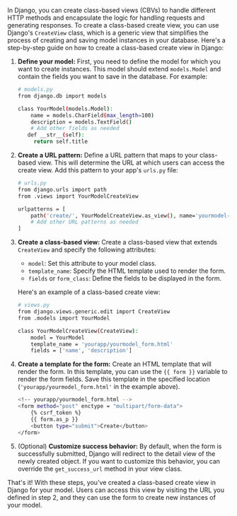 In Django, you can create class-based views (CBVs) to handle different HTTP methods and encapsulate the logic for handling requests and generating responses. To create a class-based create view, you can use Django's `CreateView` class, which is a generic view that simplifies the process of creating and saving model instances in your database. Here's a step-by-step guide on how to create a class-based create view in Django:

1. **Define your model:**
   First, you need to define the model for which you want to create instances. This model should extend `models.Model` and contain the fields you want to save in the database. For example:

   ```bash
   # models.py
   from django.db import models

   class YourModel(models.Model):
       name = models.CharField(max_length=100)
       description = models.TextField()
       # Add other fields as needed
      def __str__(self):
        return self.title
   ```

2. **Create a URL pattern:**
   Define a URL pattern that maps to your class-based view. This will determine the URL at which users can access the create view. Add this pattern to your app's `urls.py` file:

   ```bash
   # urls.py
   from django.urls import path
   from .views import YourModelCreateView

   urlpatterns = [
       path('create/', YourModelCreateView.as_view(), name='yourmodel-create'),
       # Add other URL patterns as needed
   ]
   ```

3. **Create a class-based view:**
   Create a class-based view that extends `CreateView` and specify the following attributes:
   
   - `model`: Set this attribute to your model class.
   - `template_name`: Specify the HTML template used to render the form.
   - `fields` or `form_class`: Define the fields to be displayed in the form.

   Here's an example of a class-based create view:

   ```bash
   # views.py
   from django.views.generic.edit import CreateView
   from .models import YourModel

   class YourModelCreateView(CreateView):
       model = YourModel
       template_name = 'yourapp/yourmodel_form.html'
       fields = ['name', 'description']
   ```

4. **Create a template for the form:**
   Create an HTML template that will render the form. In this template, you can use the `{{ form }}` variable to render the form fields. Save this template in the specified location (`'yourapp/yourmodel_form.html'` in the example above).

   ```bash
   <!-- yourapp/yourmodel_form.html -->
   <form method="post" enctype = "multipart/form-data">
       {% csrf_token %}
       {{ form.as_p }}
       <button type="submit">Create</button>
   </form>
   ```

5. (Optional) **Customize success behavior:**
   By default, when the form is successfully submitted, Django will redirect to the detail view of the newly created object. If you want to customize this behavior, you can override the `get_success_url` method in your view class.

That's it! With these steps, you've created a class-based create view in Django for your model. Users can access this view by visiting the URL you defined in step 2, and they can use the form to create new instances of your model.
